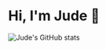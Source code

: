 # Hi, I'm Jude 👋

![Jude's GitHub stats](https://github-readme-stats.vercel.app/api?username=judete&show_icons=true&theme=radical)


<!--
**JudeTe/JudeTe** is a ✨ _special_ ✨ repository because its `README.md` (this file) appears on your GitHub profile.

Here are some ideas to get you started:

- 🔭 I’m currently working on ...
- 🌱 I’m currently learning ...
- 👯 I’m looking to collaborate on ...
- 🤔 I’m looking for help with ...
- 💬 Ask me about ...
- 📫 How to reach me: ...
- 😄 Pronouns: ...
- ⚡ Fun fact: ...
-->
